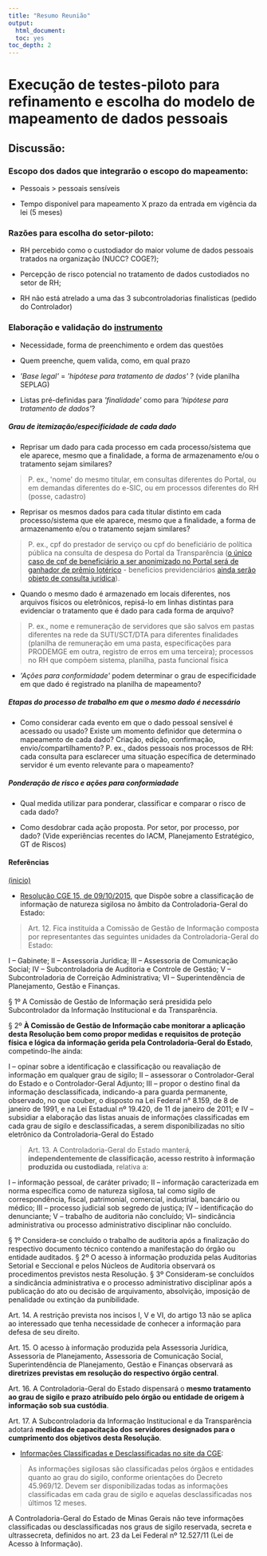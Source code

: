 ```yaml
---
title: "Resumo Reunião"
output:
  html_document:
  toc: yes
toc_depth: 2
---
```


# Execução de testes-piloto para refinamento e escolha do modelo de mapeamento de dados pessoais 


## Discussão:

### Escopo dos dados que integrarão o escopo do mapeamento:

* Pessoais > pessoais sensíveis

* Tempo disponível para mapeamento X prazo da entrada em vigência da lei (5 meses)


### Razões para escolha do setor-piloto:

* RH percebido como o custodiador do maior volume de dados pessoais tratados na organização (NUCC? COGE?);

* Percepção de risco potencial no tratamento de dados custodiados no setor de RH;

* RH não está atrelado a uma das 3 subcontroladorias finalísticas (pedido do Controlador)

 
### Elaboração e validação do [instrumento](https://docs.google.com/spreadsheets/d/1Ko5LX9-tcBHLLczmn3YW_7pJFeL6NGxr/edit?dls=true#gid=160748431)

* Necessidade, forma de preenchimento e ordem das questões

* Quem preenche, quem valida, como, em qual prazo

* _'Base legal'_ = _'hipótese para tratamento de dados'_ ? (vide planilha SEPLAG)

* Listas pré-definidas para _'finalidade'_ como para _'hipótese para tratamento de dados'_?

##### Grau de itemização/especificidade de cada dado

* Reprisar um dado para cada processo em cada processo/sistema que ele aparece, mesmo que a finalidade, a forma de armazenamento e/ou o tratamento sejam similares? 
> P. ex., 'nome' do mesmo titular, em consultas diferentes do Portal, ou em demandas diferentes do e-SIC, ou em processos diferentes do RH (posse, cadastro)

* Reprisar os mesmos dados para cada titular distinto em cada processo/sistema que ele aparece, mesmo que a finalidade, a forma de armazenamento e/ou o tratamento sejam similares? 
> P. ex., cpf do prestador de serviço ou cpf do beneficiário de política pública na consulta de despesa do Portal da Transparência ([o único caso de cpf de beneficiário a ser anonimizado no Portal será de ganhador de prêmio lotérico](https://github.com/transparencia-mg/especificacoes-portal-transparencia/pull/1/commits/8d736fe0cdfb82fd1a810c3e902405081e9dd073) - benefícios previdenciários [ainda serão objeto de consulta jurídica](https://github.com/transparencia-mg/notas-tecnicas/blob/master/notas/consulta-juridica-dados-pessoais.md)).

* Quando o mesmo dado é armazenado em locais diferentes, nos arquivos físicos ou eletrônicos, repisá-lo em linhas distintas para evidenciar o tratamento que é dado para cada forma de arquivo? 
> P. ex., nome e remuneração de servidores que são salvos em pastas diferentes na rede da SUTI/SCT/DTA para diferentes finalidades (planilha de remuneração em uma pasta, especificações para PRODEMGE em outra, registro de erros em uma terceira); processos no RH que compõem sistema, planilha, pasta funcional física

* _'Ações para conformidade'_ podem determinar o grau de especificidade em que dado é registrado na planilha de mapeamento?

##### Etapas do processo de trabalho em que o mesmo dado é necessário

* Como considerar cada evento em que o dado pessoal sensível é acessado ou usado? Existe um momento definidor que determina o mapeamento de cada dado? Criação, edição, confirmação, envio/compartilhamento? P. ex., dados pessoais nos processos de RH: cada consulta para esclarecer uma situação específica de determinado servidor é um evento relevante para o mapeamento? 

##### Ponderação de risco e ações para conformiadade

* Qual medida utilizar para ponderar, classificar e comparar o risco de cada dado?

* Como desdobrar cada ação proposta. Por setor, por processo, por dado? (Vide experiências recentes do IACM, Planejamento Estratégico, GT de Riscos)

#### Referências
<a href="#top">(inicio)</a>

* [Resolução CGE 15, de 09/10/2015](http://jornal.iof.mg.gov.br/xmlui/handle/123456789/153152), que Dispõe sobre a classificação de informação de natureza sigilosa no âmbito da Controladoria-Geral do Estado:

> Art. 12. Fica instituída a Comissão de Gestão de Informação composta por representantes das seguintes unidades da Controladoria-Geral do Estado:

I – Gabinete;
II – Assessoria Jurídica;
III – Assessoria de Comunicação Social;
IV – Subcontroladoria de Auditoria e Controle de Gestão;
V – Subcontroladoria de Correição Administrativa;
VI – Superintendência de Planejamento, Gestão e Finanças.

§ 1º A Comissão de Gestão de Informação será presidida pelo Subcontrolador da Informação Institucional e da Transparência.

§ 2º __À Comissão de Gestão de Informação cabe monitorar a aplicação desta Resolução bem como propor medidas e requisitos de proteção física e lógica da informação gerida pela Controladoria-Geral do Estado__, competindo-lhe ainda:

I – opinar sobre a identificação e classificação ou reavaliação de informação em qualquer grau de sigilo;
II – assessorar o Controlador-Geral do Estado e o Controlador-Geral Adjunto;
III – propor o destino final da informação desclassificada, indicando-a para guarda permanente, observado, no que couber, o disposto na Lei Federal n° 8.159, de 8 de janeiro de 1991, e na Lei Estadual nº 19.420, de 11 de janeiro de 2011; e
IV – subsidiar a elaboração das listas anuais de informações classificadas em cada grau de sigilo e desclassificadas, a serem disponibilizadas no sítio eletrônico da Controladoria-Geral do Estado

> Art. 13. A Controladoria-Geral do Estado manterá, __independentemente de classificação, acesso restrito à informação produzida ou custodiada__, relativa a:

I – informação pessoal, de caráter privado;
II – informação caracterizada em norma específica como de natureza sigilosa, tal como sigilo de correspondência, fiscal, patrimonial, comercial, industrial, bancário ou médico;
III – processo judicial sob segredo de justiça;
IV – identificação do denunciante;
V – trabalho de auditoria não concluído;
VI– sindicância administrativa ou processo administrativo disciplinar não concluído.

§ 1º Considera-se concluído o trabalho de auditoria após a finalização do respectivo documento técnico contendo a manifestação do órgão ou entidade auditados.
§ 2º O acesso à informação produzida pelas Auditorias Setorial e Seccional e pelos Núcleos de Auditoria observará os procedimentos previstos nesta Resolução.
§ 3º Consideram-se concluídos a sindicância administrativa e o processo administrativo disciplinar após a publicação do ato ou decisão de arquivamento, absolvição, imposição de penalidade ou extinção da punibilidade.

Art. 14. A restrição prevista nos incisos I, V e VI, do artigo 13 não se aplica ao interessado que tenha necessidade de conhecer a informação para defesa de seu direito.

Art. 15. O acesso à informação produzida pela Assessoria Jurídica, Assessoria de Planejamento, Assessoria de Comunicação Social, Superintendência de Planejamento, Gestão e Finanças observará as __diretrizes previstas em resolução do respectivo órgão central__.

Art. 16. A Controladoria-Geral do Estado dispensará o __mesmo tratamento ao grau de sigilo e prazo atribuído pelo órgão ou entidade de origem à informação sob sua custódia__.

Art. 17. A Subcontroladoria da Informação Institucional e da Transparência adotará __medidas de capacitação dos servidores designados para o cumprimento dos objetivos desta Resolução__.

* [Informações Classificadas e Desclassificadas no site da CGE](http://cge.mg.gov.br/transparencia/informacoes-classificadas-e-desclassificadas):

> As informações sigilosas são classificadas pelos órgãos e entidades quanto ao grau do sigilo, conforme orientações do Decreto 45.969/12. Devem ser disponibilizadas todas as informações classificadas em cada grau de sigilo e aquelas desclassificadas nos últimos 12 meses.

A Controladoria-Geral do Estado de Minas Gerais não teve informações classificadas ou desclassificadas nos graus de sigilo reservada, secreta e ultrassecreta, definidos no art. 23 da Lei Federal nº 12.527/11 (Lei de Acesso à Informação).